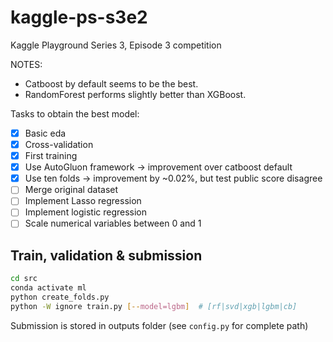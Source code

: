# kaggle-ps-s3e2

Kaggle Playground Series 3, Episode 3 competition

NOTES:

* Catboost by default seems to be the best.
* RandomForest performs slightly better than XGBoost.

Tasks to obtain the best model:

* [x] Basic eda
* [x] Cross-validation
* [x] First training
* [x] Use AutoGluon framework -> improvement over catboost default
* [x] Use ten folds -> improvement by ~0.02%, but test public score disagree
* [ ] Merge original dataset
* [ ] Implement Lasso regression
* [ ] Implement logistic regression
* [ ] Scale numerical variables between 0 and 1

## Train, validation & submission

```bash
cd src
conda activate ml
python create_folds.py
python -W ignore train.py [--model=lgbm]  # [rf|svd|xgb|lgbm|cb]
```

Submission is stored in outputs folder (see `config.py` for complete path)
